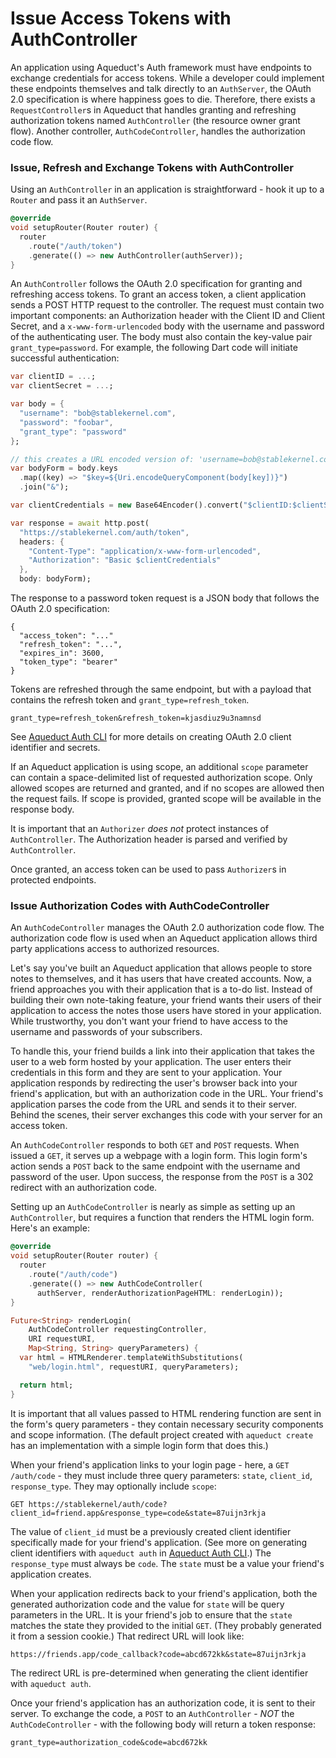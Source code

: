# Issue Access Tokens with AuthController

An application using Aqueduct's Auth framework must have endpoints to exchange credentials for access tokens. While a developer could implement these endpoints themselves and talk directly to an `AuthServer`, the OAuth 2.0 specification is where happiness goes to die. Therefore, there exists a `RequestController`s in Aqueduct that handles granting and refreshing authorization tokens named `AuthController` (the resource owner grant flow). Another controller, `AuthCodeController`, handles the authorization code flow.

### Issue, Refresh and Exchange Tokens with AuthController

Using an `AuthController` in an application is straightforward - hook it up to a `Router` and pass it an `AuthServer`.

```dart
@override
void setupRouter(Router router) {
  router
    .route("/auth/token")
    .generate(() => new AuthController(authServer));
}
```

An `AuthController` follows the OAuth 2.0 specification for granting and refreshing access tokens. To grant an access token, a client application sends a POST HTTP request to the controller. The request must contain two important components: an Authorization header with the Client ID and Client Secret, and a `x-www-form-urlencoded` body with the username and password of the authenticating user. The body must also contain the key-value pair `grant_type=password`. For example, the following Dart code will initiate successful authentication:

```dart
var clientID = ...;
var clientSecret = ...;

var body = {
  "username": "bob@stablekernel.com",
  "password": "foobar",
  "grant_type": "password"
};

// this creates a URL encoded version of: 'username=bob@stablekernel.com&password=foobar&grant_type=password'
var bodyForm = body.keys
  .map((key) => "$key=${Uri.encodeQueryComponent(body[key])}")
  .join("&");

var clientCredentials = new Base64Encoder().convert("$clientID:$clientSecret".codeUnits);

var response = await http.post(
  "https://stablekernel.com/auth/token",
  headers: {
    "Content-Type": "application/x-www-form-urlencoded",
    "Authorization": "Basic $clientCredentials"
  },
  body: bodyForm);
```

The response to a password token request is a JSON body that follows the OAuth 2.0 specification:

```
{
  "access_token": "..."
  "refresh_token": "...",
  "expires_in": 3600,
  "token_type": "bearer"
}
```

Tokens are refreshed through the same endpoint, but with a payload that contains the refresh token and `grant_type=refresh_token`.

```
grant_type=refresh_token&refresh_token=kjasdiuz9u3namnsd
```

See [Aqueduct Auth CLI](cli.md) for more details on creating OAuth 2.0 client identifier and secrets.

If an Aqueduct application is using scope, an additional `scope` parameter can contain a space-delimited list of requested authorization scope. Only allowed scopes are returned and granted, and if no scopes are allowed then the request fails. If scope is provided, granted scope will be available in the response body.

It is important that an `Authorizer` *does not* protect instances of `AuthController`. The Authorization header is parsed and verified by `AuthController`.

Once granted, an access token can be used to pass `Authorizer`s in protected endpoints.

### Issue Authorization Codes with AuthCodeController

An `AuthCodeController` manages the OAuth 2.0 authorization code flow. The authorization code flow is used when an Aqueduct application allows third party applications access to authorized resources.

Let's say you've built an Aqueduct application that allows people to store notes to themselves, and it has users that have created accounts. Now, a friend approaches you with their application that is a to-do list. Instead of building their own note-taking feature, your friend wants their users of their application to access the notes those users have stored in your application. While trustworthy, you don't want your friend to have access to the username and passwords of your subscribers.

To handle this, your friend builds a link into their application that takes the user to a web form hosted by your application. The user enters their credentials in this form and they are sent to your application. Your application responds by redirecting the user's browser back into your friend's application, but with an authorization code in the URL. Your friend's application parses the code from the URL and sends it to their server. Behind the scenes, their server exchanges this code with your server for an access token.

An `AuthCodeController` responds to both `GET` and `POST` requests. When issued a `GET`, it serves up a webpage with a login form. This login form's action sends a `POST` back to the same endpoint with the username and password of the user. Upon success, the response from the `POST` is a 302 redirect with an authorization code.

Setting up an `AuthCodeController` is nearly as simple as setting up an `AuthController`, but requires a function that renders the HTML login form. Here's an example:

```dart
@override
void setupRouter(Router router) {
  router
    .route("/auth/code")
    .generate(() => new AuthCodeController(
      authServer, renderAuthorizationPageHTML: renderLogin));
}

Future<String> renderLogin(
    AuthCodeController requestingController,
    URI requestURI,
    Map<String, String> queryParameters) {
  var html = HTMLRenderer.templateWithSubstitutions(
    "web/login.html", requestURI, queryParameters);

  return html;
}
```

It is important that all values passed to HTML rendering function are sent in the form's query parameters - they contain necessary security components and scope information. (The default project created with `aqueduct create` has an implementation with a simple login form that does this.)

When your friend's application links to your login page - here, a `GET /auth/code` - they must include three query parameters: `state`, `client_id`, `response_type`. They may optionally include `scope`:

```
GET https://stablekernel/auth/code?client_id=friend.app&response_type=code&state=87uijn3rkja
```

The value of `client_id` must be a previously created client identifier specifically made for your friend's application. (See more on generating client identifiers with `aqueduct auth` in [Aqueduct Auth CLI](cli.md).) The `response_type` must always be `code`. The `state` must be a value your friend's application creates.

When your application redirects back to your friend's application, both the generated authorization code and the value for `state` will be query parameters in the URL. It is your friend's job to ensure that the `state` matches the state they provided to the initial `GET`. (They probably generated it from a session cookie.) That redirect URL will look like:

```
https://friends.app/code_callback?code=abcd672kk&state=87uijn3rkja
```

The redirect URL is pre-determined when generating the client identifier with `aqueduct auth`.

Once your friend's application has an authorization code, it is sent to their server. To exchange the code, a `POST` to an `AuthController` - *NOT* the `AuthCodeController` - with the following body will return a token response:

```
grant_type=authorization_code&code=abcd672kk
```
